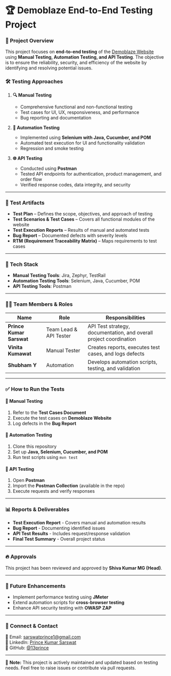 # 🏆 Demoblaze End-to-End Testing Project  

### 📌 Project Overview  
This project focuses on **end-to-end testing** of the [Demoblaze Website](https://www.demoblaze.com/) using **Manual Testing, Automation Testing, and API Testing**. The objective is to ensure the reliability, security, and efficiency of the website by identifying and resolving potential issues.  

### 🛠️ Testing Approaches  
1. **🔍 Manual Testing**  
   - Comprehensive functional and non-functional testing  
   - Test cases for UI, UX, responsiveness, and performance  
   - Bug reporting and documentation  

2. **🤖 Automation Testing**  
   - Implemented using **Selenium with Java, Cucumber, and POM**  
   - Automated test execution for UI and functionality validation  
   - Regression and smoke testing  

3. **🌐 API Testing**  
   - Conducted using **Postman**  
   - Tested API endpoints for authentication, product management, and order flow  
   - Verified response codes, data integrity, and security  

---

### 📝 Test Artifacts  
- **Test Plan** – Defines the scope, objectives, and approach of testing  
- **Test Scenarios & Test Cases** – Covers all functional modules of the website  
- **Test Execution Reports** – Results of manual and automated tests  
- **Bug Report** – Documented defects with severity levels  
- **RTM (Requirement Traceability Matrix)** – Maps requirements to test cases  

---

### 🚀 Tech Stack  
- **Manual Testing Tools**: Jira, Zephyr, TestRail  
- **Automation Testing Tools**: Selenium, Java, Cucumber, POM  
- **API Testing Tools**: Postman  

---

### 👨‍💼 Team Members & Roles  
| Name | Role | Responsibilities |  
|------|------|-----------------|  
| **Prince Kumar Sarswat** | Team Lead & API Tester | API Test strategy, documentation, and overall project coordination |  
| **Vinita Kumawat** | Manual Tester | Creates reports, executes test cases, and logs defects |  
| **Shubham Y** | Automation  | Develops automation scripts, testing, and validation |  

---

### ✅ How to Run the Tests  
#### 📌 Manual Testing  
1. Refer to the **Test Cases Document**  
2. Execute the test cases on **Demoblaze Website**  
3. Log defects in the **Bug Report**  

#### 📌 Automation Testing  
1. Clone this repository  
2. Set up **Java, Selenium, Cucumber, and POM**  
3. Run test scripts using `mvn test`  

#### 📌 API Testing  
1. Open **Postman**  
2. Import the **Postman Collection** (available in the repo)  
3. Execute requests and verify responses  

---

### 📊 Reports & Deliverables  
- **Test Execution Report** - Covers manual and automation results  
- **Bug Report** - Documenting identified issues  
- **API Test Results** - Includes request/response validation  
- **Final Test Summary** - Overall project status  

---

### 🔥 Approvals  
This project has been reviewed and approved by **Shiva Kumar MG (Head)**.  


---

### 📌 Future Enhancements  
- Implement performance testing using **JMeter**  
- Extend automation scripts for **cross-browser testing**  
- Enhance API security testing with **OWASP ZAP**  

---

### 🧡 Connect & Contact  
📧 Email: sarswatprince1@gmail.com  
🔗 LinkedIn: [Prince Kumar Sarswat](https://www.linkedin.com/in/13prince/)  
🔗 GitHub: [@13prince](https://github.com/13prince)  

---
📢 **Note:** This project is actively maintained and updated based on testing needs. Feel free to raise issues or contribute via pull requests.
